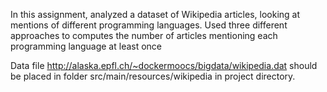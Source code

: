 In this assignment, analyzed a dataset of Wikipedia articles, looking at mentions of different programming languages.
Used three different approaches to computes the number of articles mentioning each programming language at least once

Data file http://alaska.epfl.ch/~dockermoocs/bigdata/wikipedia.dat should be placed in folder src/main/resources/wikipedia in project directory.

